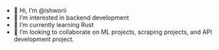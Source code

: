 - 👋 Hi, I’m @ishworii
- 👀 I’m interested in backend development
- 🌱 I’m currently learning Rust
- 💞️ I’m looking to collaborate on ML projects, scraping projects, and API development project.

<!---
ishworii/ishworii is a ✨ special ✨ repository because its `README.md` (this file) appears on your GitHub profile.
You can click the Preview link to take a look at your changes.
--->
